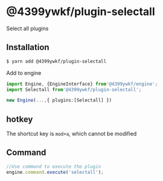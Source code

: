 # @4399ywkf/plugin-selectall

Select all plugins

## Installation

```bash
$ yarn add @4399ywkf/plugin-selectall
```

Add to engine

```ts
import Engine, {EngineInterface} from'@4399ywkf/engine';
import Selectall from'@4399ywkf/plugin-selectall';

new Engine(...,{ plugins:[Selectall] })
```

## hotkey

The shortcut key is `mod+a`, which cannot be modified

## Command

```ts
//Use command to execute the plugin
engine.command.execute('selectall');
```
